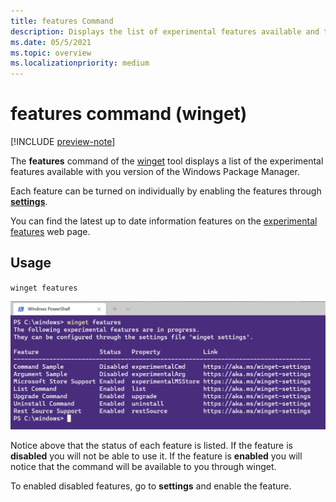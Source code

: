 ```yaml
---
title: features Command
description: Displays the list of experimental features available and the state.
ms.date: 05/5/2021
ms.topic: overview
ms.localizationpriority: medium
---
```


# features command (winget)

[!INCLUDE [preview-note](../../includes/package-manager-preview.md)]

The **features** command of the [winget](index.md) tool displays a list of the experimental features available with you version of the Windows Package Manager.

Each feature can be turned on individually by enabling the features through [**settings**](.\settings.md).

You can find the latest up to date information features on the [experimental features](https://aka.ms/winget-experimentalfeatures) web page.

## Usage

`winget features`

![features command](images\features.png)

Notice above that the status of each feature is listed.  If the feature is **disabled** you will not be able to use it.  If the feature is **enabled** you will notice that the command will be available to you through winget.

To enabled disabled features, go to **settings** and enable the feature.
